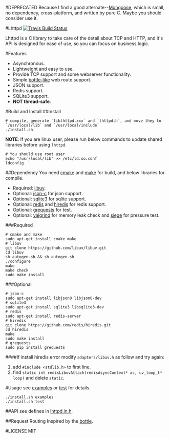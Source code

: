 #DEPRECATED
Because I find a good alternate--[Mongoose](https://github.com/cesanta/mongoose), which is small, no dependency, cross-platform, and written by pure C. Maybe you should consider use it.

#Lhttpd
[![Travis Build Status](https://travis-ci.org/loggerhead/lhttpd.svg)](https://travis-ci.org/loggerhead/lhttpd)

Lhttpd is a C library to take care of the detail about TCP and HTTP, and it's API is designed for ease of use, so you can focus on business logic.

#Features
* Asynchronous.
* Lightweight and easy to use.
* Provide TCP support and some webserver functionality.
* Simple [bottle-like](http://bottlepy.org/docs/dev/tutorial.html#request-routing) web route support.
* JSON support.
* Redis support.
* SQLite3 support.
* __NOT thread-safe__.

#Build and Install
##Install
```shell
# compile, generate `liblhttpd.xxx` and `lhttpd.h`, and move they to `/usr/local/lib` and `/usr/local/include`
./install.sh
```

**NOTE**: If you are linux user, please run below commands to update shared libraries before using `lhttpd`.

```shell
# You should use root user
echo "/usr/local/lib" >> /etc/ld.so.conf
ldconfig
```

##Dependency
You need [cmake](http://www.cmake.org/) and [make](http://www.gnu.org/software/make/) for build, and below libraries for compile.

* Required: [libuv](https://github.com/libuv/libuv).
* Optional: [json-c](https://github.com/json-c/json-c) for json support.
* Optional: [sqlite3](https://www.sqlite.org/) for sqlite support.
* Optional: [redis](https://github.com/antirez/redis) and [hiredis](https://github.com/redis/hiredis) for redis support.
* Optional: [grequests](https://github.com/kennethreitz/grequests) for test.
* Optional: [valgrind](http://valgrind.org/) for memory leak check and [siege](https://www.joedog.org/siege-home/) for pressure test.

###Required
```shell
# cmake and make
sudo apt-get install cmake make
# libuv
git clone https://github.com/libuv/libuv.git
cd libuv
sh autogen.sh && sh autogen.sh
./configure
make
make check
sudo make install
```

###Optional
```shell
# json-c
sudo apt-get install libjson0 libjson0-dev
# sqlite3
sudo apt-get install sqlite3 libsqlite3-dev
# redis
sudo apt-get install redis-server
# hiredis
git clone https://github.com/redis/hiredis.git
cd hiredis
make
sudo make install
# grequests
sudo pip install grequests
```

####If install hiredis error
modify `adapters/libuv.h` as follow and try again:

1. add `#include <stdlib.h>` to first line.
2. find `static int redisLibuvAttach(redisAsyncContext* ac, uv_loop_t* loop)` and delete `static`.

#Usage
see [examples](https://github.com/loggerhead/lhttpd/tree/master/examples) or [test](https://github.com/loggerhead/lhttpd/tree/master/test) for details.

```shell
./install.sh examples
./install.sh test
```

##API
see defines in [lhttpd.in.h](https://github.com/loggerhead/lhttpd/blob/master/include/lhttpd.in.h).

##Request Routing
Inspired by the [bottle](http://bottlepy.org/docs/dev/tutorial.html#request-routing).

#LICENSE
MIT
